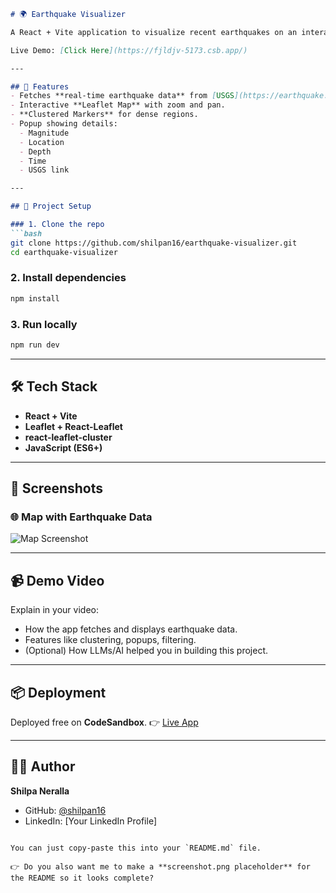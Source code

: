 ````markdown
# 🌍 Earthquake Visualizer

A React + Vite application to visualize recent earthquakes on an interactive map using **Leaflet** and **USGS Earthquake API**.  

Live Demo: [Click Here](https://fjldjv-5173.csb.app/)  

---

## 🚀 Features
- Fetches **real-time earthquake data** from [USGS](https://earthquake.usgs.gov/earthquakes/feed/v1.0/geojson.php).  
- Interactive **Leaflet Map** with zoom and pan.  
- **Clustered Markers** for dense regions.  
- Popup showing details:  
  - Magnitude  
  - Location  
  - Depth  
  - Time  
  - USGS link  

---

## 📂 Project Setup

### 1. Clone the repo
```bash
git clone https://github.com/shilpan16/earthquake-visualizer.git
cd earthquake-visualizer
````

### 2. Install dependencies

```bash
npm install
```

### 3. Run locally

```bash
npm run dev
```

---

## 🛠️ Tech Stack

* **React + Vite**
* **Leaflet + React-Leaflet**
* **react-leaflet-cluster**
* **JavaScript (ES6+)**

---

## 📸 Screenshots

### 🌐 Map with Earthquake Data

![Map Screenshot](./screenshot.png)

---

## 📹 Demo Video

Explain in your video:

* How the app fetches and displays earthquake data.
* Features like clustering, popups, filtering.
* (Optional) How LLMs/AI helped you in building this project.

---

## 📦 Deployment

Deployed free on **CodeSandbox**.
👉 [Live App](https://fjldjv-5173.csb.app/)

---

## 👩‍💻 Author

**Shilpa Neralla**

* GitHub: [@shilpan16](https://github.com/shilpan16)
* LinkedIn: \[Your LinkedIn Profile]

```

You can just copy-paste this into your `README.md` file.  

👉 Do you also want me to make a **screenshot.png placeholder** for the README so it looks complete?
```
